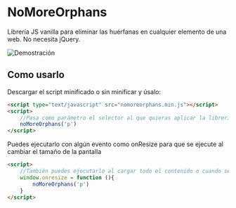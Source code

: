 # NoMoreOrphans
Librería JS vanilla para eliminar las huérfanas en cualquier elemento de una web. No necesita jQuery.

![Demostración](http://api.cremastudio.com/wp-content/themes/crema/img/test.gif)

## Como usarlo

Descargar el script minificado o sin minificar y úsalo:
```html
<script type="text/javascript" src="nomoreorphans.min.js"></script>
<script>
    //Pasa como parámetro el selector al que quieras aplicar la librería ('p', '.clase', '#id', 'p.clase')
    noMoreOrphans('p')
</script>
```

Puedes ejecutarlo con algún evento como onResize para que se ejecute al cambiar el tamaño de la pantalla
```html
<script>
    //También puedes ejecutarlo al cargar todo el contenido o cuando se reescala la pantalla
    window.onresize = function (){
        noMoreOrphans('p')
    }
</script>
```
